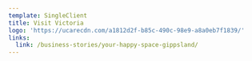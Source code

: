 ```yaml
---
template: SingleClient
title: Visit Victoria
logo: 'https://ucarecdn.com/a1812d2f-b85c-490c-98e9-a8a0eb7f1839/'
links:
  link: /business-stories/your-happy-space-gippsland/
---
```

